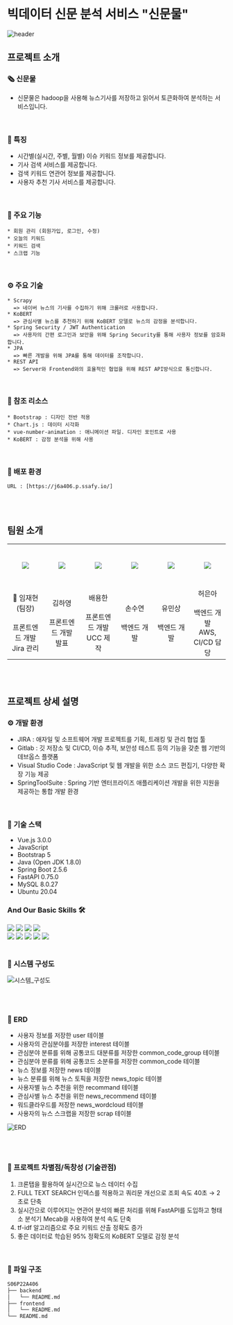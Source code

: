# 빅데이터 신문 분석 서비스 "신문물"
![header](https://capsule-render.vercel.app/api?type=waving&color=0:9e9e9e,45:EFECEA,70:8d8d8d,100:eeeeee&height=300&section=header&text=신%20문%20물&fontColor=343a40&fontSize=120)

## 프로젝트 소개
### 🗞 신문물
- 신문물은 hadoop을 사용해 뉴스기사를 저장하고 읽어서 토큰화하여 분석하는 서비스입니다.
<br/>

### :star2: 특징
- 시간별(실시간, 주별, 월별) 이슈 키워드 정보를 제공합니다.
- 기사 검색 서비스를 제공합니다.
- 검색 키워드 연관어 정보를 제공합니다.
- 사용자 추천 기사 서비스를 제공합니다.
<br/>

### :gift_heart: 주요 기능
    * 회원 관리 (회원가입, 로그인, 수정)
    * 오늘의 키워드
    * 키워드 검색
    * 스크랩 기능
<br/>

### ⚙️ 주요 기술
    * Scrapy
      => 네이버 뉴스의 기사를 수집하기 위해 크롤러로 사용합니다.
    * KoBERT
      => 관심사별 뉴스를 추천하기 위해 KoBERT 모델로 뉴스의 감정을 분석합니다.
    * Spring Security / JWT Authentication
      => 사용자의 간편 로그인과 보안을 위해 Spring Security를 통해 사용자 정보를 암호화 합니다.
    * JPA
      => 빠른 개발을 위해 JPA를 통해 데이터를 조작합니다.
    * REST API
      => Server와 Frontend와의 효율적인 협업을 위해 REST API방식으로 통신합니다.
<br/>

### 💎 참조 리소스
    * Bootstrap : 디자인 전반 적용
    * Chart.js : 데이터 시각화
    * vue-number-animation : 애니메이션 파일. 디자인 포인트로 사용
    * KoBERT : 감정 분석을 위해 사용
<br/>

### :ship: 배포 환경
    URL : [https://j6a406.p.ssafy.io/]
<br/>
<br/>

## 팀원 소개 
<table>
  <tr height="100px">
    <td align="center" width="15%">
      <img src="/uploads/9f8342fb55906d0acf5becd196bcd815/임재현.jpg"/></a>
    </td>
    <td align="center" width="15%">
      <img src="/uploads/040dbaa665fa16ff2d331ff81138e550/김하영.jpg"/></a>
    </td>
    <td align="center" width="15%">
      <img src="/uploads/6a03fcf074f519531b443703b6622e00/배용한.jpg"/></a>
    </td>
    <td align="center" width="15%">
      <img src="/uploads/50b904954fb5a9e184e3e985f363993c/손수연.jpg"/></a>
    </td>
    <td align="center" width="15%">
      <img src="/uploads/d25860b0128eace18acaa0dd757a6019/유민상.jpg"/></a>
    </td>
    <td align="center" width="15%">
      <img src="/uploads/ceb7f0aea9925d8c04b533221cdb87a6/허은아.jpg"/></a>
    </td>
  </tr>
  <tr height="70px">
    <td align="center" width="15%">
      👑 임재현(팀장)
      <br /><br />
      프론트엔드 개발<br />Jira 관리
    </td>
    <td align="center" width="15%">
      김하영
      <br /><br />
      프론트엔드 개발<br />발표
    </td>
    <td align="center" width="15%">
      배용한
      <br /><br />
      프론트엔드 개발<br />UCC 제작
    </td>
    <td align="center" width="15%">
      손수연
      <br /><br />
      백엔드 개발
    </td>
    <td align="center" width="15%">
      유민상
      <br /><br />
      백엔드 개발
    </td>
    <td align="center" width="15%">
      허은아
      <br /><br />
      백엔드 개발<br />AWS, CI/CD 담당
    </td>
  </tr>
</table>
<br/>
<br/>

## 프로젝트 상세 설명
### ⚙️ 개발 환경
- JIRA : 애자일 및 소프트웨어 개발 프로젝트를 기획, 트래킹 및 관리 협업 툴
- Gitlab : 깃 저장소 및 CI/CD, 이슈 추적, 보안성 테스트 등의 기능을 갖춘 웹 기반의 데브옵스 플랫폼
- Visual Studio Code : JavaScript 및 웹 개발을 위한 소스 코드 편집기, 다양한 확장 기능 제공
- SpringToolSuite : Spring 기반 엔터프라이즈 애플리케이션 개발을 위한 지원을 제공하는 통합 개발 환경
<br/>

### 🔨 기술 스택
- Vue.js 3.0.0
- JavaScript
- Bootstrap 5
- Java (Open JDK 1.8.0)
- Spring Boot 2.5.6
- FastAPI 0.75.0
- MySQL 8.0.27
- Ubuntu 20.04

### And Our Basic Skills 🛠️
<img src="https://img.shields.io/badge/JAVA-007396?style=flat-square&logo=java&logoColor=white"> <img src="https://img.shields.io/badge/Spring-6DB33F?style=flat-square&logo=Spring&logoColor=white">
<img src="https://img.shields.io/badge/mysql-4479A1?style=flat-square&logo=mysql&logoColor=white">
<img src="https://img.shields.io/badge/python-F6C73B?style=flat-square&logo=python&logoColor=white">
<br/>
<img src="https://img.shields.io/badge/html-E34F26?style=flat-square&logo=html5&logoColor=white">
<img src="https://img.shields.io/badge/css-1572B6?style=flat-square&logo=css3&logoColor=white">
<img src="https://img.shields.io/badge/javascript-F7DF1E?style=flat-square&logo=javascript&logoColor=black">
<img src="https://img.shields.io/badge/jquery-0769AD?style=flat-square&logo=jquery&logoColor=white&">
<img src="https://img.shields.io/badge/bootstrap-7952B3?style=flat-square&logo=bootstrap&logoColor=white">
<br/>
<br/>

### 🚩 시스템 구성도
![시스템_구성도](https://user-images.githubusercontent.com/63037344/162619192-34423de5-c5eb-4270-baa5-c50208fa6b90.png)

<br/><br/>

### 🎫 ERD 
  * 사용자 정보를 저장한 user 테이블
  * 사용자의 관심분야를 저장한 interest 테이블
  * 관심분야 분류를 위해 공통코드 대분류를 저장한 common_code_group 테이블
  * 관심분야 분류를 위해 공통코드 소분류를 저장한 common_code 테이블
  * 뉴스 정보를 저장한 news 테이블
  * 뉴스 분류를 위해 뉴스 토픽을 저장한 news_topic 테이블
  * 사용자별 뉴스 추천을 위한 recommand 테이블
  * 관심사별 뉴스 추천을 위한 news_recommend 테이블
  * 워드클라우드를 저장한 news_wordcloud 테이블
  * 사용자의 뉴스 스크랩을 저장한 scrap 테이블

![ERD](https://user-images.githubusercontent.com/63037344/162619215-b59cc1ad-dfda-4469-a411-90519b543031.png)

<br/><br/>

### 🥊 프로젝트 차별점/독창성 (기술관점)  
1. 크론탭을 활용하여 실시간으로 뉴스 데이터 수집
2. FULL TEXT SEARCH 인덱스를 적용하고 쿼리문 개선으로 조회 속도 40초 → 2초로 단축
3. 실시간으로 이루어지는 연관어 분석의 빠른 처리를 위해 FastAPI를 도입하고 형태소 분석기 Mecab을 사용하여 분석 속도 단축
4. tf-idf 알고리즘으로 주요 키워드 산출 정확도 증가
5. 좋은 데이터로 학습된 95% 정확도의 KoBERT 모델로 감정 분석
<br/>

### 🧩 파일 구조

```bash
S06P22A406
├── backend
│   └── README.md
├── frontend
│   └── README.md
└── README.md
```
<br/>
